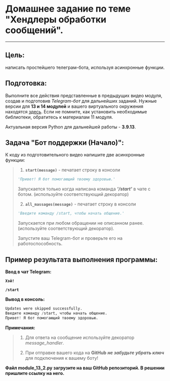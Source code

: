 # Домашнее задание по теме "Хендлеры обработки сообщений".
___
## Цель:
написать простейшего телеграм-бота, используя асинхронные функции.
## Подготовка:
Выполните все действия представленные в предыдущих видео модуля, создав и подготовив *Telegram-бот* для дальнейших заданий.
Нужные версии для **13 и 14 модулей** и вашего виртуального окружения находятся [здесь](https://drive.google.com/file/d/1gAp3ulJNLwnWjFXf5bL3LNC_vuF_890m/view). 
Если не помните, как установить необходимые библиотеки, обратитесь к материалам 11 модуля.

Актуальная версия Python для дальнейшей работы - **3.9.13**.

## Задача "Бот поддержки (Начало)":
К коду из подготовительного видео напишите две асинхронные функции:
>1. **`start(message)`** - печатает строку в консоли
>~~~ python
>'Привет! Я бот помогающий твоему здоровью.'
>~~~
> Запускается только когда написана команда ***'/start'*** в чате с ботом. (используйте соответствующий декоратор)
>
>2. **`all_massages(message)`** - печатает строку в консоли
>~~~ python
>'Введите команду /start, чтобы начать общение.'
>~~~
>Запускается при любом обращении не описанном ранее. (используйте соответствующий декоратор).
>
>Запустите ваш Telegram-бот и проверьте его на работоспособность.
## Пример результата выполнения программы:
**Ввод в чат Telegram:**

**`Хэй!`**

**`/start`**

**Вывод в консоль:**
~~~python
Updates were skipped successfully.
Введите команду /start, чтобы начать общение.
Привет! Я бот помогающий твоему здоровью.
~~~
**Примечания:**
>1. Для ответа на сообщение используйте декоратор *message_handler*.
>
>2. При отправке вашего кода на **GitHub** ***не забудьте убрать ключ*** для подключения к вашему боту!

**Файл module_13_2.py загрузите на ваш GitHub репозиторий. В решении пришлите ссылку на него.**
